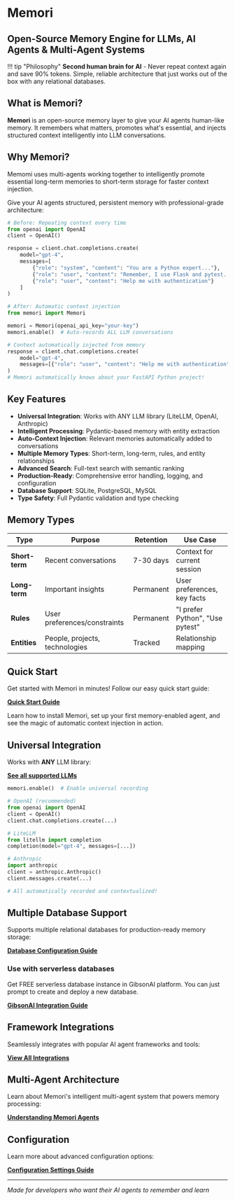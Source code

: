 # Memori

## Open-Source Memory Engine for LLMs, AI Agents & Multi-Agent Systems

!!! tip "Philosophy"
    **Second human brain for AI** - Never repeat context again and save 90% tokens. Simple, reliable architecture that just works out of the box with any relational databases.


## What is Memori?

**Memori** is an open-source memory layer to give your AI agents human-like memory. It remembers what matters, promotes what's essential, and injects structured context intelligently into LLM conversations.

## Why Memori?

Memomi uses multi-agents working together to intelligently promote essential long-term memories to short-term storage for faster context injection.

Give your AI agents structured, persistent memory with professional-grade architecture:

```python
# Before: Repeating context every time
from openai import OpenAI
client = OpenAI()

response = client.chat.completions.create(
    model="gpt-4",
    messages=[
        {"role": "system", "content": "You are a Python expert..."},
        {"role": "user", "content": "Remember, I use Flask and pytest..."},
        {"role": "user", "content": "Help me with authentication"}
    ]
)

# After: Automatic context injection
from memori import Memori

memori = Memori(openai_api_key="your-key")
memori.enable()  # Auto-records ALL LLM conversations

# Context automatically injected from memory
response = client.chat.completions.create(
    model="gpt-4", 
    messages=[{"role": "user", "content": "Help me with authentication"}]
)
# Memori automatically knows about your FastAPI Python project!
```

## Key Features

- **Universal Integration**: Works with ANY LLM library (LiteLLM, OpenAI, Anthropic)
- **Intelligent Processing**: Pydantic-based memory with entity extraction
- **Auto-Context Injection**: Relevant memories automatically added to conversations  
- **Multiple Memory Types**: Short-term, long-term, rules, and entity relationships
- **Advanced Search**: Full-text search with semantic ranking
- **Production-Ready**: Comprehensive error handling, logging, and configuration
- **Database Support**: SQLite, PostgreSQL, MySQL
- **Type Safety**: Full Pydantic validation and type checking

## Memory Types

| Type | Purpose | Retention | Use Case |
|------|---------|-----------|----------|
| **Short-term** | Recent conversations | 7-30 days | Context for current session |
| **Long-term** | Important insights | Permanent | User preferences, key facts |
| **Rules** | User preferences/constraints | Permanent | "I prefer Python", "Use pytest" |
| **Entities** | People, projects, technologies | Tracked | Relationship mapping |

## Quick Start

Get started with Memori in minutes! Follow our easy quick start guide:

**[Quick Start Guide](getting-started/quick-start.md)**

Learn how to install Memori, set up your first memory-enabled agent, and see the magic of automatic context injection in action.

## Universal Integration

Works with **ANY** LLM library:

**[See all supported LLMs](open-source/llms/overview.md)**

```python
memori.enable()  # Enable universal recording

# OpenAI (recommended)
from openai import OpenAI
client = OpenAI()
client.chat.completions.create(...)

# LiteLLM
from litellm import completion
completion(model="gpt-4", messages=[...])

# Anthropic  
import anthropic
client = anthropic.Anthropic()
client.messages.create(...)

# All automatically recorded and contextualized!
```

## Multiple Database Support

Supports multiple relational databases for production-ready memory storage:

**[Database Configuration Guide](open-source/databases/overview.md)**

### Use with serverless databases

Get FREE serverless database instance in GibsonAI platform. You can just prompt to create and deploy a new database.

**[GibsonAI Integration Guide](open-source/databases/gibsonai.md)**

## Framework Integrations

Seamlessly integrates with popular AI agent frameworks and tools:

**[View All Integrations](integrations/overview.md)**

## Multi-Agent Architecture

Learn about Memori's intelligent multi-agent system that powers memory processing:

**[Understanding Memori Agents](core-concepts/agents.md)**

## Configuration

Learn more about advanced configuration options:

**[Configuration Settings Guide](configuration/settings.md)**

---

*Made for developers who want their AI agents to remember and learn*